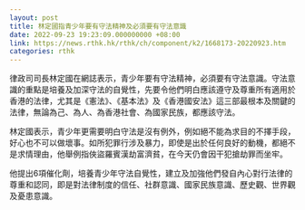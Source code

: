 ```yaml
---
layout: post
title: 林定國指青少年要有守法精神及必須要有守法意識
date: 2022-09-23 19:23:09.000000000 +08:00
link: https://news.rthk.hk/rthk/ch/component/k2/1668173-20220923.htm
categories: rthk
---
```


律政司司長林定國在網誌表示，青少年要有守法精神，必須要有守法意識。守法意識的重點是培養及加深守法的自覺性，先要令他們明白應該遵守及尊重所有適用於香港的法律，尤其是《憲法》、《基本法》及《香港國安法》這三部最根本及關鍵的法律，無論為己、為人、為香港社會、為國家民族，都應該守法。

林定國表示，青少年更需要明白守法是沒有例外，例如絕不能為求目的不擇手段，好心也不可以做壞事。如所犯罪行涉及暴力，即使是出於任何良好的動機，都絕不是求情理由，他舉例指俠盜羅賓漢劫富濟貧，在今天仍會因干犯搶劫罪而坐牢。

他提出6項催化劑，培養青少年守法自覺性，建立及加強他們發自內心對行法律的尊重和認同，即是對法律制度的信任、社群意識、國家民族意識、歷史觀、世界觀及憂患意識。
